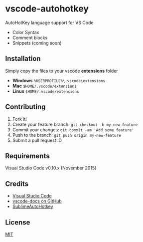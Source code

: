 # vscode-autohotkey

AutoHotKey language support for VS Code
* Color Syntax
* Comment blocks
* Snippets (coming soon)

## Installation

Simply copy the files to your vscode **extensions** folder
* **Windows** `%USERPROFILE%\.vscode\extensions`
* **Mac** `$HOME/.vscode/extensions`
* **Linux** `$HOME/.vscode/extensions`

## Contributing

1. Fork it!
2. Create your feature branch: `git checkout -b my-new-feature`
3. Commit your changes: `git commit -am 'Add some feature'`
4. Push to the branch: `git push origin my-new-feature`
5. Submit a pull request :D

## Requirements

Visual Studio Code v0.10.x (November 2015)

## Credits

* [Visual Studio Code](https://code.visualstudio.com/)
* [vscode-docs on GitHub](https://github.com/Microsoft/vscode-docs)
* [SublimeAutoHotkey](https://github.com/ahkscript/SublimeAutoHotkey)

## License

[MIT](LICENSE.md)